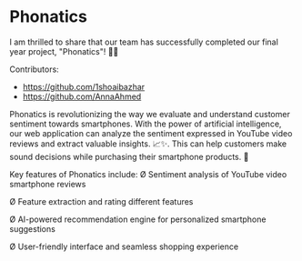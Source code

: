 # Phonatics
I am thrilled to share that our team has successfully completed our final year project, "Phonatics"! 📱✨

Contributors: 

- https://github.com/1shoaibazhar
- https://github.com/AnnaAhmed


Phonatics is revolutionizing the way we evaluate and understand customer sentiment towards smartphones. With the power of artificial intelligence, our web application can analyze the sentiment expressed in YouTube video reviews and extract valuable insights. 📈✨. This can help customers make sound decisions while purchasing their smartphone products. 🤳
 
Key features of Phonatics include:
Ø Sentiment analysis of YouTube video smartphone reviews

Ø Feature extraction and rating different features

Ø AI-powered recommendation engine for personalized smartphone suggestions

Ø User-friendly interface and seamless shopping experience
